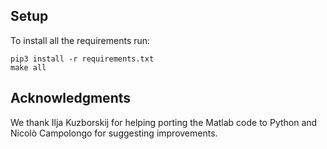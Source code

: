 ## Setup

To install all the requirements run:

```
pip3 install -r requirements.txt
make all
```
## Acknowledgments
We thank Ilja Kuzborskij for helping porting the Matlab code to Python and Nicolò Campolongo for suggesting improvements.

